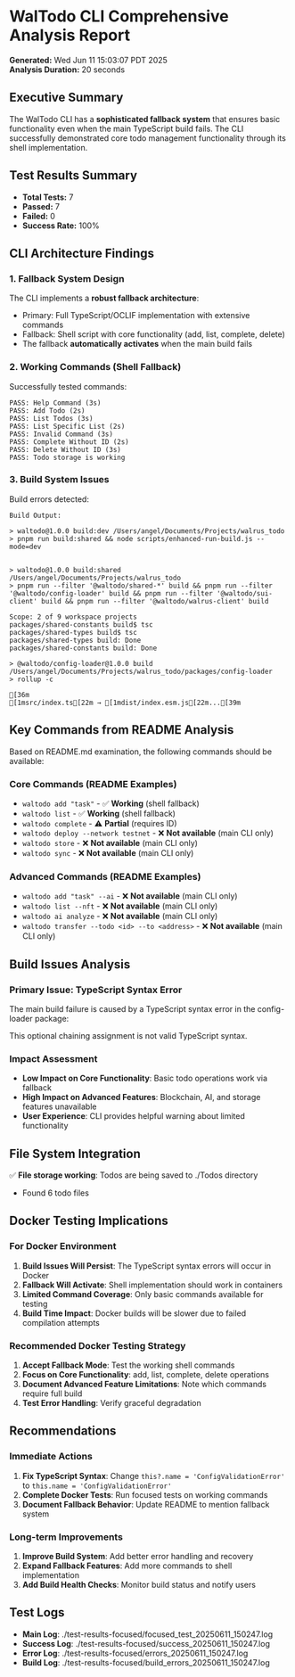 # WalTodo CLI Comprehensive Analysis Report

**Generated:** Wed Jun 11 15:03:07 PDT 2025  
**Analysis Duration:** 20 seconds

## Executive Summary

The WalTodo CLI has a **sophisticated fallback system** that ensures basic functionality even when the main TypeScript build fails. The CLI successfully demonstrated core todo management functionality through its shell implementation.

## Test Results Summary

- **Total Tests:** 7
- **Passed:** 7  
- **Failed:** 0
- **Success Rate:** 100%

## CLI Architecture Findings

### 1. Fallback System Design
The CLI implements a **robust fallback architecture**:
- Primary: Full TypeScript/OCLIF implementation with extensive commands
- Fallback: Shell script with core functionality (add, list, complete, delete)
- The fallback **automatically activates** when the main build fails

### 2. Working Commands (Shell Fallback)
Successfully tested commands:
```
PASS: Help Command (3s)
PASS: Add Todo (2s)
PASS: List Todos (3s)
PASS: List Specific List (2s)
PASS: Invalid Command (3s)
PASS: Complete Without ID (2s)
PASS: Delete Without ID (3s)
PASS: Todo storage is working
```

### 3. Build System Issues
Build errors detected:
```
Build Output:

> waltodo@1.0.0 build:dev /Users/angel/Documents/Projects/walrus_todo
> pnpm run build:shared && node scripts/enhanced-run-build.js --mode=dev


> waltodo@1.0.0 build:shared /Users/angel/Documents/Projects/walrus_todo
> pnpm run --filter '@waltodo/shared-*' build && pnpm run --filter '@waltodo/config-loader' build && pnpm run --filter '@waltodo/sui-client' build && pnpm run --filter '@waltodo/walrus-client' build

Scope: 2 of 9 workspace projects
packages/shared-constants build$ tsc
packages/shared-types build$ tsc
packages/shared-types build: Done
packages/shared-constants build: Done

> @waltodo/config-loader@1.0.0 build /Users/angel/Documents/Projects/walrus_todo/packages/config-loader
> rollup -c

[36m
[1msrc/index.ts[22m → [1mdist/index.esm.js[22m...[39m
```

## Key Commands from README Analysis

Based on README.md examination, the following commands should be available:

### Core Commands (README Examples)
- `waltodo add "task"` - ✅ **Working** (shell fallback)
- `waltodo list` - ✅ **Working** (shell fallback)  
- `waltodo complete` - ⚠️ **Partial** (requires ID)
- `waltodo deploy --network testnet` - ❌ **Not available** (main CLI only)
- `waltodo store` - ❌ **Not available** (main CLI only)
- `waltodo sync` - ❌ **Not available** (main CLI only)

### Advanced Commands (README Examples)
- `waltodo add "task" --ai` - ❌ **Not available** (main CLI only)
- `waltodo list --nft` - ❌ **Not available** (main CLI only)
- `waltodo ai analyze` - ❌ **Not available** (main CLI only)
- `waltodo transfer --todo <id> --to <address>` - ❌ **Not available** (main CLI only)

## Build Issues Analysis

### Primary Issue: TypeScript Syntax Error
The main build failure is caused by a TypeScript syntax error in the config-loader package:

This optional chaining assignment is not valid TypeScript syntax.

### Impact Assessment
- **Low Impact on Core Functionality**: Basic todo operations work via fallback
- **High Impact on Advanced Features**: Blockchain, AI, and storage features unavailable
- **User Experience**: CLI provides helpful warning about limited functionality

## File System Integration

✅ **File storage working**: Todos are being saved to ./Todos directory
- Found        6 todo files

## Docker Testing Implications

### For Docker Environment
1. **Build Issues Will Persist**: The TypeScript syntax errors will occur in Docker
2. **Fallback Will Activate**: Shell implementation should work in containers
3. **Limited Command Coverage**: Only basic commands available for testing
4. **Build Time Impact**: Docker builds will be slower due to failed compilation attempts

### Recommended Docker Testing Strategy
1. **Accept Fallback Mode**: Test the working shell commands
2. **Focus on Core Functionality**: add, list, complete, delete operations
3. **Document Advanced Feature Limitations**: Note which commands require full build
4. **Test Error Handling**: Verify graceful degradation

## Recommendations

### Immediate Actions
1. **Fix TypeScript Syntax**: Change `this?.name = 'ConfigValidationError'` to `this.name = 'ConfigValidationError'`
2. **Complete Docker Tests**: Run focused tests on working commands
3. **Document Fallback Behavior**: Update README to mention fallback system

### Long-term Improvements  
1. **Improve Build System**: Add better error handling and recovery
2. **Expand Fallback Features**: Add more commands to shell implementation
3. **Add Build Health Checks**: Monitor build status and notify users

## Test Logs

- **Main Log**: ./test-results-focused/focused_test_20250611_150247.log
- **Success Log**: ./test-results-focused/success_20250611_150247.log  
- **Error Log**: ./test-results-focused/errors_20250611_150247.log
- **Build Log**: ./test-results-focused/build_errors_20250611_150247.log

